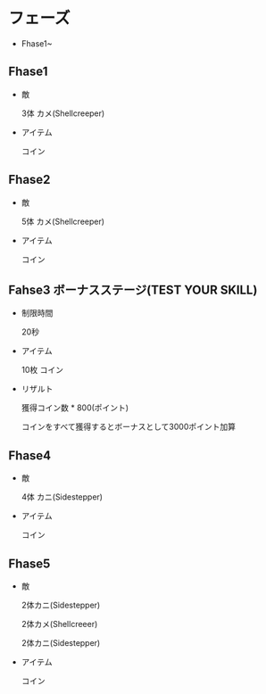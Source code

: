 # フェーズ

- Fhase1~

## Fhase1

- 敵

    3体 カメ(Shellcreeper)

- アイテム

    コイン

## Fhase2

- 敵

    5体 カメ(Shellcreeper)

- アイテム

    コイン

## Fahse3 ボーナスステージ(TEST YOUR SKILL)

- 制限時間

    20秒

- アイテム

    10枚 コイン

- リザルト

    獲得コイン数 * 800(ポイント)

    コインをすべて獲得するとボーナスとして3000ポイント加算

## Fhase4

- 敵

    4体 カニ(Sidestepper)

- アイテム

    コイン

## Fhase5

- 敵

    2体カニ(Sidestepper)

    2体カメ(Shellcreeer)

    2体カニ(Sidestepper)

- アイテム

    コイン